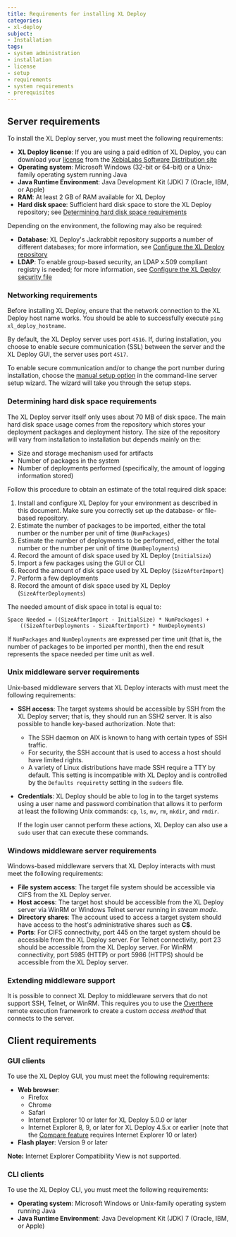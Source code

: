 ```yaml
---
title: Requirements for installing XL Deploy
categories:
- xl-deploy
subject:
- Installation
tags:
- system administration
- installation
- license
- setup
- requirements
- system requirements
- prerequisites
---
```


## Server requirements

To install the XL Deploy server, you must meet the following requirements:

* **XL Deploy license**: If you are using a paid edition of XL Deploy, you can download your [license](/xl-deploy/concept/xl-deploy-licensing.html) from the [XebiaLabs Software Distribution site](https://dist.xebialabs.com)
* **Operating system**: Microsoft Windows (32-bit or 64-bit) or a Unix-family operating system running Java
* **Java Runtime Environment**: Java Development Kit (JDK) 7 (Oracle, IBM, or Apple)
* **RAM**: At least 2 GB of RAM available for XL Deploy
* **Hard disk space**: Sufficient hard disk space to store the XL Deploy repository; see [Determining hard disk space requirements](#determining-hard-disk-space-requirements)

Depending on the environment, the following may also be required: 

* **Database**: XL Deploy's Jackrabbit repository supports a number of different databases; for more information, see [Configure the XL Deploy repository](/xl-deploy/how-to/configure-the-xl-deploy-repository.html)
* **LDAP**: To enable group-based security, an LDAP x.509 compliant registry is needed; for more information, see [Configure the XL Deploy security file](/xl-deploy/how-to/configure-the-xl-deploy-security-file.html)

### Networking requirements

Before installing XL Deploy, ensure that the network connection to the XL Deploy host name works. You should be able to successfully execute `ping xl_deploy_hostname`.

By default, the XL Deploy server uses port `4516`. If, during installation, you choose to enable secure communication (SSL) between the server and the XL Deploy GUI, the server uses port `4517`.

To enable secure communication and/or to change the port number during installation, choose the [manual setup option](https://docs.xebialabs.com/xl-deploy/how-to/install-xl-deploy.html#manual-setup) in the command-line server setup wizard. The wizard will take you through the setup steps.

### Determining hard disk space requirements

The XL Deploy server itself only uses about 70 MB of disk space. The main hard disk space usage comes from the repository which stores your deployment packages and deployment history. The size of the repository will vary from installation to installation but depends mainly on the:

* Size and storage mechanism used for artifacts
* Number of packages in the system
* Number of deployments performed (specifically, the amount of logging information stored)

Follow this procedure to obtain an estimate of the total required disk space:

1. Install and configure XL Deploy for your environment as described in this document. Make sure you correctly set up the database- or file-based repository.
1. Estimate the number of packages to be imported, either the total number or the number per unit of time (`NumPackages`)
1. Estimate the number of deployments to be performed, either the total number or the number per unit of time (`NumDeployments`)
1. Record the amount of disk space used by XL Deploy (`InitialSize`)
1. Import a few packages using the GUI or CLI
1. Record the amount of disk space used by XL Deploy (`SizeAfterImport`)
1. Perform a few deployments
1. Record the amount of disk space used by XL Deploy (`SizeAfterDeployments`)

The needed amount of disk space in total is equal to:

    Space Needed = ((SizeAfterImport - InitialSize) * NumPackages) +
        ((SizeAfterDeployments - SizeAfterImport) * NumDeployments)

If `NumPackages` and `NumDeployments` are expressed per time unit (that is, the number of packages to be imported per month), then the end result represents the space needed per time unit as well.

### Unix middleware server requirements

Unix-based middleware servers that XL Deploy interacts with must meet the following requirements:

* **SSH access**: The target systems should be accessible by SSH from the XL Deploy server; that is, they should run an SSH2 server. It is also possible to handle key-based authorization. Note that:
    * The SSH daemon on AIX is known to hang with certain types of SSH traffic.
    * For security, the SSH account that is used to access a host should have limited rights.
    * A variety of Linux distributions have made SSH require a TTY by default. This setting is incompatible with XL Deploy and is controlled by the `Defaults requiretty` setting in the `sudoers` file.
* **Credentials**: XL Deploy should be able to log in to the target systems using a user name and password combination that allows it to perform at least the following Unix commands: `cp`, `ls`, `mv`, `rm`, `mkdir`, and `rmdir`.

    If the login user cannot perform these actions, XL Deploy can also use a `sudo` user that can execute these commands.

### Windows middleware server requirements

Windows-based middleware servers that XL Deploy interacts with must meet the following requirements:

* **File system access**: The target file system should be accessible via CIFS from the XL Deploy server.
* **Host access**: The target host should be accessible from the XL Deploy server via WinRM or Windows Telnet server running in _stream mode_.
* **Directory shares**: The account used to access a target system should have access to the host's administrative shares such as **C$**.
* **Ports**: For CIFS connectivity, port 445 on the target system should be accessible from the XL Deploy server. For Telnet connectivity, port 23 should be accessible from the XL Deploy server. For WinRM connectivity, port 5985 (HTTP) or port 5986 (HTTPS) should be accessible from the XL Deploy server.

### Extending middleware support

It is possible to connect XL Deploy to middleware servers that do not support SSH, Telnet, or WinRM. This requires you to use the [Overthere](https://github.com/xebialabs/overthere) remote execution framework to create a custom _access method_ that connects to the server.

## Client requirements

### GUI clients

To use the XL Deploy GUI, you must meet the following requirements:

* **Web browser**:
	* Firefox
	* Chrome
	* Safari
	* Internet Explorer 10 or later for XL Deploy 5.0.0 or later
	* Internet Explorer 8, 9, or later for XL Deploy 4.5.x or earlier (note that the [Compare feature](/xl-deploy/how-to/compare-configuration-items.html) requires Internet Explorer 10 or later)
* **Flash player**: Version 9 or later

**Note:** Internet Explorer Compatibility View is not supported.

### CLI clients

To use the XL Deploy CLI, you must meet the following requirements:

* **Operating system**: Microsoft Windows or Unix-family operating system running Java
* **Java Runtime Environment**: Java Development Kit (JDK) 7 (Oracle, IBM, or Apple)
